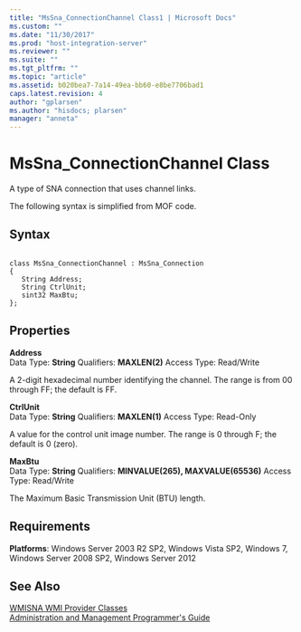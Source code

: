 ```yaml
---
title: "MsSna_ConnectionChannel Class1 | Microsoft Docs"
ms.custom: ""
ms.date: "11/30/2017"
ms.prod: "host-integration-server"
ms.reviewer: ""
ms.suite: ""
ms.tgt_pltfrm: ""
ms.topic: "article"
ms.assetid: b020bea7-7a14-49ea-bb60-e8be7706bad1
caps.latest.revision: 4
author: "gplarsen"
ms.author: "hisdocs; plarsen"
manager: "anneta"
---
```

# MsSna_ConnectionChannel Class
A type of SNA connection that uses channel links.  
  
 The following syntax is simplified from MOF code.  
  
## Syntax  
  
```  
  
class MsSna_ConnectionChannel : MsSna_Connection  
{  
   String Address;  
   String CtrlUnit;  
   sint32 MaxBtu;  
};  
```  
  
## Properties  
 **Address**  
 Data Type: **String** Qualifiers: **MAXLEN(2)** Access Type: Read/Write  
  
 A 2-digit hexadecimal number identifying the channel. The range is from 00 through FF; the default is FF.  
  
 **CtrlUnit**  
 Data Type: **String** Qualifiers: **MAXLEN(1)** Access Type: Read-Only  
  
 A value for the control unit image number. The range is 0 through F; the default is 0 (zero).  
  
 **MaxBtu**  
 Data Type: **String** Qualifiers: **MINVALUE(265), MAXVALUE(65536)** Access Type: Read/Write  
  
 The Maximum Basic Transmission Unit (BTU) length.  
  
## Requirements  
 **Platforms**: Windows Server 2003 R2 SP2, Windows Vista SP2, Windows 7, Windows Server 2008 SP2, Windows Server 2012  
  
## See Also  
 [WMISNA WMI Provider Classes](../core/wmisna-wmi-provider-classes2.md)   
 [Administration and Management Programmer's Guide](./administration-and-management-programmer-s-guide2.md)